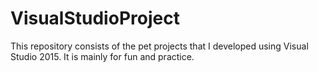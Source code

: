 # VisualStudioProject
This repository consists of the pet projects that I developed using Visual Studio 2015. It is mainly for fun and practice.
